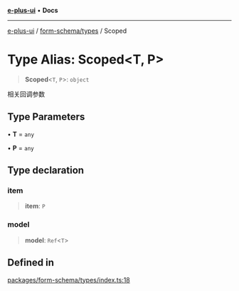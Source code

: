 [**e-plus-ui**](../../../README.md) • **Docs**

***

[e-plus-ui](../../../modules.md) / [form-schema/types](../README.md) / Scoped

# Type Alias: Scoped\<T, P\>

> **Scoped**\<`T`, `P`\>: `object`

相关回调参数

## Type Parameters

• **T** = `any`

• **P** = `any`

## Type declaration

### item

> **item**: `P`

### model

> **model**: `Ref`\<`T`\>

## Defined in

[packages/form-schema/types/index.ts:18](https://github.com/c-eqian/e-plus-ui/blob/9afe3efca84f90347511649ce68bd1a732377c38/packages/form-schema/types/index.ts#L18)
